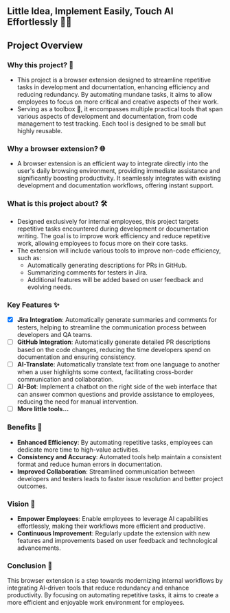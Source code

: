 ## Little Idea, Implement Easily, Touch AI Effortlessly 🤖✨

## Project Overview

### Why this project? 🤔
- This project is a browser extension designed to streamline repetitive tasks in development and documentation, enhancing efficiency and reducing redundancy. By automating mundane tasks, it aims to allow employees to focus on more critical and creative aspects of their work.
- Serving as a toolbox 🧰, it encompasses multiple practical tools that span various aspects of development and documentation, from code management to test tracking. Each tool is designed to be small but highly reusable.

### Why a browser extension? 🌐
- A browser extension is an efficient way to integrate directly into the user's daily browsing environment, providing immediate assistance and significantly boosting productivity. It seamlessly integrates with existing development and documentation workflows, offering instant support.

### What is this project about? 🛠️
- Designed exclusively for internal employees, this project targets repetitive tasks encountered during development or documentation writing. The goal is to improve work efficiency and reduce repetitive work, allowing employees to focus more on their core tasks.
- The extension will include various tools to improve non-code efficiency, such as:
  - Automatically generating descriptions for PRs in GitHub.
  - Summarizing comments for testers in Jira.
  - Additional features will be added based on user feedback and evolving needs.

### Key Features ✨
- [x] **Jira Integration**: Automatically generate summaries and comments for testers, helping to streamline the communication process between developers and QA teams.
- [ ] **GitHub Integration**: Automatically generate detailed PR descriptions based on the code changes, reducing the time developers spend on documentation and ensuring consistency.
- [ ] **AI-Translate**: Automatically translate text from one language to another when a user highlights some context, facilitating cross-border communication and collaboration.
- [ ] **AI-Bot**: Implement a chatbot on the right side of the web interface that can answer common questions and provide assistance to employees, reducing the need for manual intervention.
- [ ] **More little tools...**

### Benefits 🎉
- **Enhanced Efficiency**: By automating repetitive tasks, employees can dedicate more time to high-value activities.
- **Consistency and Accuracy**: Automated tools help maintain a consistent format and reduce human errors in documentation.
- **Improved Collaboration**: Streamlined communication between developers and testers leads to faster issue resolution and better project outcomes.

### Vision 🌟
- **Empower Employees**: Enable employees to leverage AI capabilities effortlessly, making their workflows more efficient and productive.
- **Continuous Improvement**: Regularly update the extension with new features and improvements based on user feedback and technological advancements.

### Conclusion 🚀
This browser extension is a step towards modernizing internal workflows by integrating AI-driven tools that reduce redundancy and enhance productivity. By focusing on automating repetitive tasks, it aims to create a more efficient and enjoyable work environment for employees.

